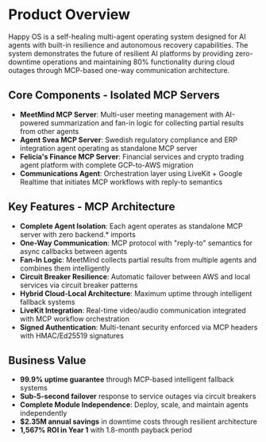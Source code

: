 # Product Overview

Happy OS is a self-healing multi-agent operating system designed for AI agents with built-in resilience and autonomous recovery capabilities. The system demonstrates the future of resilient AI platforms by providing zero-downtime operations and maintaining 80% functionality during cloud outages through MCP-based one-way communication architecture.

## Core Components - Isolated MCP Servers

- **MeetMind MCP Server**: Multi-user meeting management with AI-powered summarization and fan-in logic for collecting partial results from other agents
- **Agent Svea MCP Server**: Swedish regulatory compliance and ERP integration agent operating as standalone MCP server
- **Felicia's Finance MCP Server**: Financial services and crypto trading agent platform with complete GCP-to-AWS migration
- **Communications Agent**: Orchestration layer using LiveKit + Google Realtime that initiates MCP workflows with reply-to semantics

## Key Features - MCP Architecture

- **Complete Agent Isolation**: Each agent operates as standalone MCP server with zero backend.* imports
- **One-Way Communication**: MCP protocol with "reply-to" semantics for async callbacks between agents
- **Fan-In Logic**: MeetMind collects partial results from multiple agents and combines them intelligently
- **Circuit Breaker Resilience**: Automatic failover between AWS and local services via circuit breaker patterns
- **Hybrid Cloud-Local Architecture**: Maximum uptime through intelligent fallback systems
- **LiveKit Integration**: Real-time video/audio communication integrated with MCP workflow orchestration
- **Signed Authentication**: Multi-tenant security enforced via MCP headers with HMAC/Ed25519 signatures

## Business Value

- **99.9% uptime guarantee** through MCP-based intelligent fallback systems
- **Sub-5-second failover** response to service outages via circuit breakers
- **Complete Module Independence**: Deploy, scale, and maintain agents independently
- **$2.35M annual savings** in downtime costs through resilient architecture
- **1,567% ROI in Year 1** with 1.8-month payback period